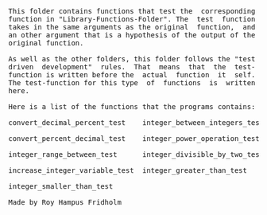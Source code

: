 
<pre>
This folder contains functions that test the  corresponding
function in "Library-Functions-Folder". The  test  function
takes in the same arguments as the original  function,  and
an other argument that is a hypothesis of the output of the
original function.

As well as the other folders, this folder follows the "test
driven  development"  rules.  That  means  that  the  test-
function is written before the  actual  function  it  self.
The test-function for this type  of  functions  is  written
here.

Here is a list of the functions that the programs contains:

convert_decimal_percent_test    integer_between_integers_test

convert_percent_decimal_test    integer_power_operation_test

integer_range_between_test      integer_divisible_by_two_test

increase_integer_variable_test  integer_greater_than_test

integer_smaller_than_test

Made by Roy Hampus Fridholm
</pre>
